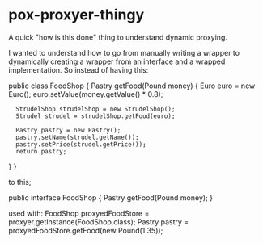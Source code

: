 # pox-proxyer-thingy
A quick "how is this done" thing to understand dynamic proxying.

I wanted to understand how to go from manually writing a wrapper to dynamically creating a wrapper from
an interface and a wrapped implementation. So instead of having this:

public class FoodShop {
  Pastry getFood(Pound money) {
      Euro euro = new Euro();
      euro.setValue(money.getValue() * 0.8);
      
      StrudelShop strudelShop = new StrudelShop();
      Strudel strudel = strudelShop.getFood(euro);
      
      Pastry pastry = new Pastry();
      pastry.setName(strudel.getName());
      pastry.setPrice(strudel.getPrice());
      return pastry;
  }
}
  
to this;

public interface FoodShop {
  Pastry getFood(Pound money);
}

used with:
  FoodShop proxyedFoodStore = proxyer.getInstance(FoodShop.class);
  Pastry pastry = proxyedFoodStore.getFood(new Pound(1.35));
